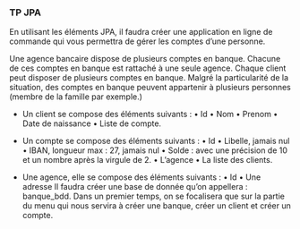 ### TP JPA

En utilisant les éléments JPA, il faudra créer une application en ligne de commande qui vous permettra de gérer les
comptes d’une personne.

Une agence bancaire dispose de plusieurs comptes en banque. Chacune de ces comptes en banque est rattaché à une seule
agence.
Chaque client peut disposer de plusieurs comptes en banque. Malgré la particularité de la situation, des comptes en
banque peuvent appartenir à plusieurs personnes (membre de la famille par exemple.)

- Un client se compose des éléments suivants :
  • Id
  • Nom
  • Prenom
  • Date de naissance
  • Liste de compte.

- Un compte se compose des éléments suivants :
  • Id
  • Libelle, jamais nul
  • IBAN, longueur max : 27, jamais nul
  • Solde : avec une précision de 10 et un nombre après la virgule de 2.
  • L’agence
  • La liste des clients.
- Une agence, elle se compose des éléments suivants :
  • Id
  • Une adresse
  Il faudra créer une base de donnée qu’on appellera : banque_bdd.
  Dans un premier temps, on se focalisera que sur la partie du menu qui nous servira à créer
  une banque, créer un client et créer un compte.
